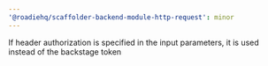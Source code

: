 ```yaml
---
'@roadiehq/scaffolder-backend-module-http-request': minor
---
```


If header authorization is specified in the input parameters, it is used instead of the backstage token
